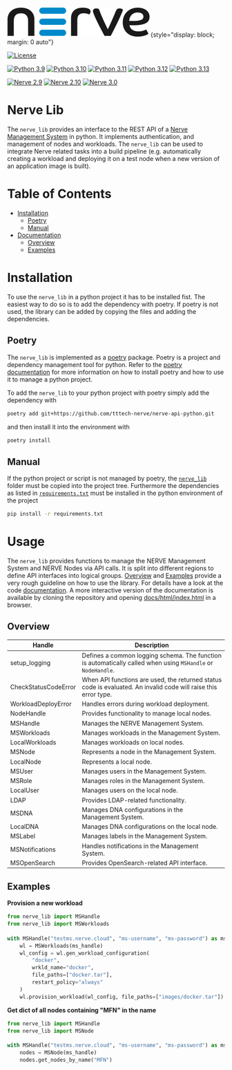 ![Nerve](./docs/logo-nerve-black.svg){style="display: block; margin: 0 auto"}

[![License](https://img.shields.io/badge/license-MIT-green.svg)](./LICENSE)

[![Python 3.9](https://img.shields.io/badge/python-3.9-blue.svg)](https://www.python.org/downloads/release/python-390/) [![Python 3.10](https://img.shields.io/badge/python-3.10-blue.svg)](https://www.python.org/downloads/release/python-3100/) [![Python 3.11](https://img.shields.io/badge/python-3.11-blue.svg)](https://www.python.org/downloads/release/python-3110/) [![Python 3.12](https://img.shields.io/badge/python-3.12-blue.svg)](https://www.python.org/downloads/release/python-3120/) [![Python 3.13](https://img.shields.io/badge/python-3.13-blue.svg)](https://www.python.org/downloads/release/python-3130/)

[![Nerve 2.9](https://img.shields.io/badge/nerve-2.9-blue.svg)](https://docs.nerve.cloud/) [![Nerve 2.10](https://img.shields.io/badge/nerve-2.10-blue.svg)](https://docs.nerve.cloud/) [![Nerve 3.0](https://img.shields.io/badge/nerve-3.0-blue.svg)](https://docs.nerve.cloud/)

# Nerve Lib

The `nerve_lib` provides an interface to the REST API of a [Nerve Management System](https://docs.nerve.cloud/) in python. It implements authentication, and management of nodes and workloads. The `nerve_lib` can be used to integrate Nerve related tasks into a build pipeline (e.g. automatically creating a workload and deploying it on a test node when a new version of an application image is built).

# Table of Contents
- <a href="#h_installation">Installation</a>
    - <a href="#hh_poetry">Poetry</a>
    - <a href="#hh_manual">Manual</a>
- <a href="#h_usage">Documentation</a>
    - <a href="#hh_overview">Overview</a>
    - <a href="#hh_examples">Examples</a>

# Installation<a name="h_installation"></a>

To use the `nerve_lib` in a python project it has to be installed fist. The easiest way to do so is to add the dependency with poetry. If poetry is not used, the library can be added by copying the files and adding the dependencies.

## Poetry<a name="hh_poetry"></a>

The `nerve_lib` is implemented as a [poetry](https://python-poetry.org/) package. Poetry is a project and dependency management tool for python. Refer to the [poetry documentation](https://python-poetry.org/) for more information on how to install poetry and how to use it to manage a python project. 

To add the `nerve_lib` to your python project with poetry simply add the dependency with
```bash
poetry add git+https://github.com/tttech-nerve/nerve-api-python.git
```
and then install it into the environment with
```bash
poetry install
```

## Manual<a name="hh_manual"></a>

If the python project or script is not managed by poetry, the [`nerve_lib`](./nerve_lib) folder must be copied into the project tree. Furthermore the dependencies as listed in [`requirements.txt`](./requirements.txt) must be installed in the python environment of the project
```bash
pip install -r requirements.txt
```

# Usage<a name="h_usage"></a>

The `nerve_lib` provides functions to manage the NERVE Management System and NERVE Nodes via API calls. It is split into different regions to define API interfaces into logical groups. [Overview](#hh_overview) and [Examples](#hh_examples) provide a very rough guideline on how to use the library. For details have a look at the code [documentation](./docs/markdown/index.md). A more interactive version of the documentation is available by cloning the repository and opening [docs/html/index.html](./docs/html/index.html) in a browser.

## Overview<a name="hh_overview"></a>
| Handle           | Description                                           |
|------------------|-------------------------------------------------------|
| setup_logging    | Defines a common logging schema. The function is automatically called when using `MSHandle` or `NodeHandle`. |
| CheckStatusCodeError | When API functions are used, the returned status code is evaluated. An invalid code will raise this error type. |
| WorkloadDeployError | Handles errors during workload deployment. |
| NodeHandle       | Provides functionality to manage local nodes. |
| MSHandle         | Manages the NERVE Management System. |
| MSWorkloads      | Manages workloads in the Management System. |
| LocalWorkloads   | Manages workloads on local nodes. |
| MSNode           | Represents a node in the Management System. |
| LocalNode        | Represents a local node. |
| MSUser           | Manages users in the Management System. |
| MSRole           | Manages roles in the Management System. |
| LocalUser        | Manages users on the local node. |
| LDAP             | Provides LDAP-related functionality. |
| MSDNA            | Manages DNA configurations in the Management System. |
| LocalDNA         | Manages DNA configurations on the local node. |
| MSLabel          | Manages labels in the Management System. |
| MSNotifications  | Handles notifications in the Management System. |
| MSOpenSearch     | Provides OpenSearch-related API interface. |

## Examples<a name="hh_examples"></a>

**Provision a new workload**
```python
from nerve_lib import MSHandle
from nerve_lib import MSWorkloads

with MSHandle("testms.nerve.cloud", "ms-username", "ms-password") as ms_handle:
    wl = MSWorkloads(ms_handle)
    wl_config = wl.gen_workload_configuration(
        "docker",
        wrkld_name="docker",
        file_paths=["docker.tar"],
        restart_policy="always"
    )
    wl.provision_workload(wl_config, file_paths=["images/docker.tar"])
```

**Get dict of all nodes containing "MFN" in the name**
```python
from nerve_lib import MSHandle
from nerve_lib import MSNode

with MSHandle("testms.nerve.cloud", "ms-username", "ms-password") as ms_handle:
    nodes = MSNode(ms_handle)
    nodes.get_nodes_by_name("MFN")
```